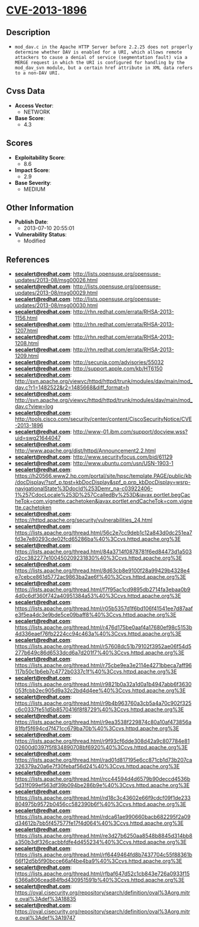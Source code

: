
# [CVE-2013-1896](http://lists.opensuse.org/opensuse-updates/2013-08/msg00026.html)

## Description

- `mod_dav.c in the Apache HTTP Server before 2.2.25 does not properly determine whether DAV is enabled for a URI, which allows remote attackers to cause a denial of service (segmentation fault) via a MERGE request in which the URI is configured for handling by the mod_dav_svn module, but a certain href attribute in XML data refers to a non-DAV URI.`

## Cvss Data

- **Access Vector**:
  - NETWORK
- **Base Score**:
  - 4.3

## Scores

- **Exploitability Score**:
  - 8.6
- **Impact Score**:
  - 2.9
- **Base Severity**:
  - MEDIUM

## Other Information

- **Publish Date**:
  - 2013-07-10 20:55:01
- **Vulnerability Status**:
  - Modified

## References

- **secalert@redhat.com**: http://lists.opensuse.org/opensuse-updates/2013-08/msg00026.html
- **secalert@redhat.com**: http://lists.opensuse.org/opensuse-updates/2013-08/msg00029.html
- **secalert@redhat.com**: http://lists.opensuse.org/opensuse-updates/2013-08/msg00030.html
- **secalert@redhat.com**: http://rhn.redhat.com/errata/RHSA-2013-1156.html
- **secalert@redhat.com**: http://rhn.redhat.com/errata/RHSA-2013-1207.html
- **secalert@redhat.com**: http://rhn.redhat.com/errata/RHSA-2013-1208.html
- **secalert@redhat.com**: http://rhn.redhat.com/errata/RHSA-2013-1209.html
- **secalert@redhat.com**: http://secunia.com/advisories/55032
- **secalert@redhat.com**: http://support.apple.com/kb/HT6150
- **secalert@redhat.com**: http://svn.apache.org/viewvc/httpd/httpd/trunk/modules/dav/main/mod_dav.c?r1=1482522&r2=1485668&diff_format=h
- **secalert@redhat.com**: http://svn.apache.org/viewvc/httpd/httpd/trunk/modules/dav/main/mod_dav.c?view=log
- **secalert@redhat.com**: http://tools.cisco.com/security/center/content/CiscoSecurityNotice/CVE-2013-1896
- **secalert@redhat.com**: http://www-01.ibm.com/support/docview.wss?uid=swg21644047
- **secalert@redhat.com**: http://www.apache.org/dist/httpd/Announcement2.2.html
- **secalert@redhat.com**: http://www.securityfocus.com/bid/61129
- **secalert@redhat.com**: http://www.ubuntu.com/usn/USN-1903-1
- **secalert@redhat.com**: https://h20566.www2.hp.com/portal/site/hpsc/template.PAGE/public/kb/docDisplay/?spf_p.tpst=kbDocDisplay&spf_p.prp_kbDocDisplay=wsrp-navigationalState%3DdocId%253Demr_na-c03922406-1%257CdocLocale%253D%257CcalledBy%253D&javax.portlet.begCacheTok=com.vignette.cachetoken&javax.portlet.endCacheTok=com.vignette.cachetoken
- **secalert@redhat.com**: https://httpd.apache.org/security/vulnerabilities_24.html
- **secalert@redhat.com**: https://lists.apache.org/thread.html/56c2e7cc9deb1c12a843d0dc251ea7fd3e7e80293cde02fcd65286ba%40%3Ccvs.httpd.apache.org%3E
- **secalert@redhat.com**: https://lists.apache.org/thread.html/84a3714f0878781f6ed84473d1a503d2cc382277e100450209231830%40%3Ccvs.httpd.apache.org%3E
- **secalert@redhat.com**: https://lists.apache.org/thread.html/8d63cb8e9100f28a99429b4328e4e7cebce861d5772ac9863ba2ae6f%40%3Ccvs.httpd.apache.org%3E
- **secalert@redhat.com**: https://lists.apache.org/thread.html/f7f95ac1cd9895db2714fa3ebaa0b94d0c6df360f742a40951384a53%40%3Ccvs.httpd.apache.org%3E
- **secalert@redhat.com**: https://lists.apache.org/thread.html/r05b5357d1f6bd106f41541ee7d87aafe3f5ea4dc3e9bde5ce09baff8%40%3Ccvs.httpd.apache.org%3E
- **secalert@redhat.com**: https://lists.apache.org/thread.html/r476d175be0aaf4a17680ef98c5153b4d336eaef76fb2224cc94c463a%40%3Ccvs.httpd.apache.org%3E
- **secalert@redhat.com**: https://lists.apache.org/thread.html/r57608dc51b79102f3952ae06f54d5277b649c86d6533dcd6a7d201f7%40%3Ccvs.httpd.apache.org%3E
- **secalert@redhat.com**: https://lists.apache.org/thread.html/r75cbe9ea3e2114e4271bbeca7aff96117b50c1b6eb7c4772b0337c1f%40%3Ccvs.httpd.apache.org%3E
- **secalert@redhat.com**: https://lists.apache.org/thread.html/r9821b0a32a1d0a1b4947abb6f3630053fcbb2ec905d9a32c2bd4d4ee%40%3Ccvs.httpd.apache.org%3E
- **secalert@redhat.com**: https://lists.apache.org/thread.html/r9b4b963760a3cb5a4a70c902f325c6c0337fe51d5b8570416f8f8729%40%3Ccvs.httpd.apache.org%3E
- **secalert@redhat.com**: https://lists.apache.org/thread.html/r9ea3538f229874c80a10af473856a81fbf5f694cd7f471cc679ba70b%40%3Ccvs.httpd.apache.org%3E
- **secalert@redhat.com**: https://lists.apache.org/thread.html/r9f93cf6dde308d42a9c807784e8102600d0397f5f834890708bf6920%40%3Ccvs.httpd.apache.org%3E
- **secalert@redhat.com**: https://lists.apache.org/thread.html/rad01d817195e6cc871cb1d73b207ca326379a20a6e7f30febaf56d24%40%3Ccvs.httpd.apache.org%3E
- **secalert@redhat.com**: https://lists.apache.org/thread.html/rcc44594d4d6579b90deccd4536b5d31f099ef563df39b094be286b9e%40%3Ccvs.httpd.apache.org%3E
- **secalert@redhat.com**: https://lists.apache.org/thread.html/rd18c3c43602e66f9cdcf09f1de233804975b9572b0456cc582390b6f%40%3Ccvs.httpd.apache.org%3E
- **secalert@redhat.com**: https://lists.apache.org/thread.html/rdca61ae990660bacb682295f2a09d34612b7bb5f457577fe17f4d064%40%3Ccvs.httpd.apache.org%3E
- **secalert@redhat.com**: https://lists.apache.org/thread.html/re3d27b6250aa8548b8845d314bb8a350b3df326cacbbfdfe4d455234%40%3Ccvs.httpd.apache.org%3E
- **secalert@redhat.com**: https://lists.apache.org/thread.html/rf6449464fd8b7437704c55f88361b66f12d5b5f90bcce66af4be4ba9%40%3Ccvs.httpd.apache.org%3E
- **secalert@redhat.com**: https://lists.apache.org/thread.html/rfbaf647d52c1cb843e726a0933f156366a806cead84fbd430951591b%40%3Ccvs.httpd.apache.org%3E
- **secalert@redhat.com**: https://oval.cisecurity.org/repository/search/definition/oval%3Aorg.mitre.oval%3Adef%3A18835
- **secalert@redhat.com**: https://oval.cisecurity.org/repository/search/definition/oval%3Aorg.mitre.oval%3Adef%3A19747
